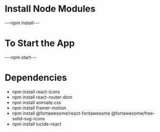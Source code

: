 # Install Node Modules
---npm install---

# To Start the App
---npm start---

# Dependencies
* npm install react-icons
* npm install react-router-dom
* npm install animate.css
* npm install framer-motion
* npm install @fortawesome/react-fontawesome @fortawesome/free-solid-svg-icons
* npm install lucide-react

